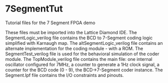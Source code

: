 # 7SegmentTut
Tutorial files for the 7 Segment FPGA demo

These files must be imported into the Lattice Diamond IDE. 
The SegmentLogic_verilog file contains the BCD to 7-Segment coding logic simplified with Karnaugh map.
The altSegmentLogic_verilog file contains an alternate implementation for the coding module - with a ROM.
The SegmentTest_verilog file is used for the behavioral simulation of the coder module.
The TopModule_verilog file contains the main file: 
    one internal oscillator configured for 7MHz, 
    a counter to generate a 1Hz clock signal,
    a counter for the BCD code (0 - 9),
    the BCD->7-Segment coder instance.
The Segment.lpf file contains the I/O constraints and pinouts.
